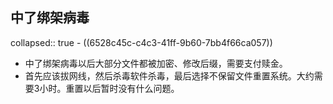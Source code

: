 ## 中了绑架病毒
collapsed:: true
	- ((6528c45c-c4c3-41ff-9b60-7bb4f66ca057))
- 中了绑架病毒以后大部分文件都被加密、修改后缀，需要支付赎金。
- 首先应该拔网线，然后杀毒软件杀毒，最后选择不保留文件重置系统。大约需要3小时。重置以后暂时没有什么问题。
